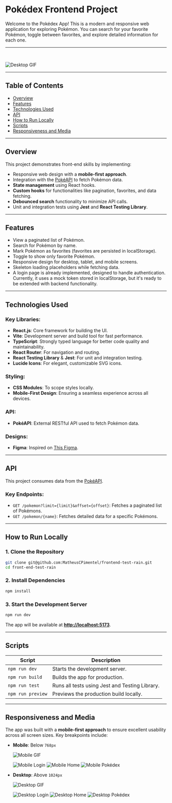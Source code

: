 # Pokédex Frontend Project

Welcome to the Pokédex App! This is a modern and responsive web application for exploring Pokémon. You can search for your favorite Pokémon, toggle between favorites, and explore detailed information for each one.

---

<br />

![Desktop GIF](public/media/desktop/gif.gif)

---

## Table of Contents

- [Overview](#overview)
- [Features](#features)
- [Technologies Used](#technologies-used)
- [API](#api)
- [How to Run Locally](#how-to-run-locally)
- [Scripts](#scripts)
- [Responsiveness and Media](#responsiveness-and-media)

---

## Overview

This project demonstrates front-end skills by implementing:

- Responsive web design with a **mobile-first approach**.
- Integration with the [PokéAPI](https://pokeapi.co/) to fetch Pokémon data.
- **State management** using React hooks.
- **Custom hooks** for functionalities like pagination, favorites, and data fetching.
- **Debounced search** functionality to minimize API calls.
- Unit and integration tests using **Jest** and **React Testing Library**.

---

## Features

- View a paginated list of Pokémon.
- Search for Pokémon by name.
- Mark Pokémon as favorites (favorites are persisted in localStorage).
- Toggle to show only favorite Pokémon.
- Responsive design for desktop, tablet, and mobile screens.
- Skeleton loading placeholders while fetching data.
- A login page is already implemented, designed to handle authentication. Currently, it uses a mock token stored in localStorage, but it's ready to be extended with backend functionality.

---

## Technologies Used

### Key Libraries:

- **React.js**: Core framework for building the UI.
- **Vite**: Development server and build tool for fast performance.
- **TypeScript**: Strongly typed language for better code quality and maintainability.
- **React Router**: For navigation and routing.
- **React Testing Library** & **Jest**: For unit and integration testing.
- **Lucide Icons**: For elegant, customizable SVG icons.

### Styling:

- **CSS Modules**: To scope styles locally.
- **Mobile-First Design**: Ensuring a seamless experience across all devices.

### API:

- **PokéAPI**: External RESTful API used to fetch Pokémon data.

### Designs:

- **Figma**: Inspired on [This Figma](<https://www.figma.com/design/hwIReRpTGSJfC5idKZbzuq/Pokedex-(Community)?node-id=2-3&node-type=canvas&t=wkDPx6qjc2NAbf3W-0>).

---

## API

This project consumes data from the [PokéAPI](https://pokeapi.co/).

### Key Endpoints:

- `GET /pokemon?limit={limit}&offset={offset}`: Fetches a paginated list of Pokémons.
- `GET /pokemon/{name}`: Fetches detailed data for a specific Pokémons.

---

## **How to Run Locally**

### **1. Clone the Repository**

```bash
git clone git@github.com:MatheusCPimentel/frontend-test-rain.git
cd front-end-test-rain
```

### **2. Install Dependencies**

```bash
npm install
```

### **3. Start the Development Server**

```bash
npm run dev
```

The app will be available at **[http://localhost:5173](http://localhost:5173)**.

---

## **Scripts**

| Script            | Description                                    |
| ----------------- | ---------------------------------------------- |
| `npm run dev`     | Starts the development server.                 |
| `npm run build`   | Builds the app for production.                 |
| `npm run test`    | Runs all tests using Jest and Testing Library. |
| `npm run preview` | Previews the production build locally.         |

---

## Responsiveness and Media

The app was built with a **mobile-first approach** to ensure excellent usability across all screen sizes. Key breakpoints include:

- **Mobile**: Below `768px`

  ![Mobile GIF](public/media/mobile/gif.gif)

  ![Mobile Login](public/media/mobile/login.png)
  ![Mobile Home](public/media/mobile/home.png)
  ![Mobile Pokédex](public/media/mobile/pokedex.png)

- **Desktop**: Above `1024px`

  ![Desktop GIF](public/media/desktop/gif.gif)

  ![Desktop Login](public/media/desktop/login.png)
  ![Desktop Home](public/media/desktop/home.png)
  ![Desktop Pokédex](public/media/desktop/pokedex.png)
